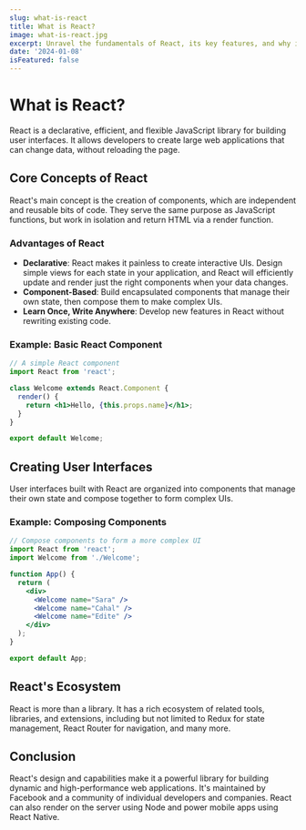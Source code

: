 ```yaml
---
slug: what-is-react
title: What is React?
image: what-is-react.jpg
excerpt: Unravel the fundamentals of React, its key features, and why it is a top choice for modern web development.
date: '2024-01-08'
isFeatured: false
---
```


# What is React?

React is a declarative, efficient, and flexible JavaScript library for building user interfaces. It allows developers to create large web applications that can change data, without reloading the page.

## Core Concepts of React

React's main concept is the creation of components, which are independent and reusable bits of code. They serve the same purpose as JavaScript functions, but work in isolation and return HTML via a render function.

### Advantages of React

- **Declarative**: React makes it painless to create interactive UIs. Design simple views for each state in your application, and React will efficiently update and render just the right components when your data changes.
- **Component-Based**: Build encapsulated components that manage their own state, then compose them to make complex UIs.
- **Learn Once, Write Anywhere**: Develop new features in React without rewriting existing code.

### Example: Basic React Component

```jsx
// A simple React component
import React from 'react';

class Welcome extends React.Component {
  render() {
    return <h1>Hello, {this.props.name}</h1>;
  }
}

export default Welcome;
```

## Creating User Interfaces

User interfaces built with React are organized into components that manage their own state and compose together to form complex UIs.

### Example: Composing Components

```jsx
// Compose components to form a more complex UI
import React from 'react';
import Welcome from './Welcome';

function App() {
  return (
    <div>
      <Welcome name="Sara" />
      <Welcome name="Cahal" />
      <Welcome name="Edite" />
    </div>
  );
}

export default App;
```

## React's Ecosystem

React is more than a library. It has a rich ecosystem of related tools, libraries, and extensions, including but not limited to Redux for state management, React Router for navigation, and many more.

## Conclusion

React's design and capabilities make it a powerful library for building dynamic and high-performance web applications. It's maintained by Facebook and a community of individual developers and companies. React can also render on the server using Node and power mobile apps using React Native.
